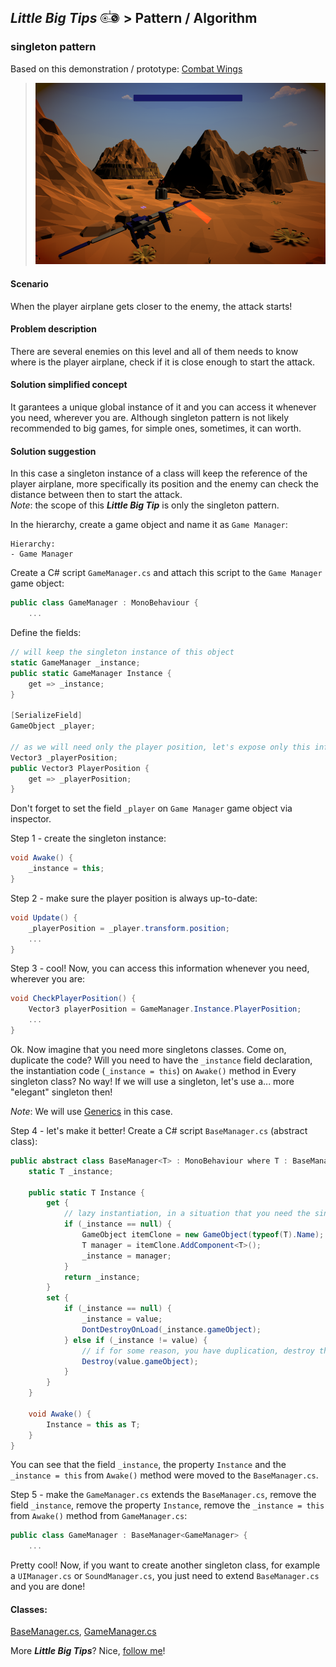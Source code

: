 ## _**Little Big Tips**_ ![Joystick](https://raw.githubusercontent.com/alissin/alissin.github.io/master/images/joystick.png) > Pattern / Algorithm

### singleton pattern

Based on this demonstration / prototype: [Combat Wings](https://simmer.io/@alissin/combat-wings)

> ![Combat Wings](https://raw.githubusercontent.com/alissin/alissin.github.io/master/demonstration-projects/combat-wings.png)

#### Scenario
When the player airplane gets closer to the enemy, the attack starts!

#### Problem description
There are several enemies on this level and all of them needs to know where is the player airplane, check if it is close enough to start the attack.

#### Solution simplified concept
It garantees a unique global instance of it and you can access it whenever you need, wherever you are. Although singleton pattern is not likely recommended to big games, for simple ones, sometimes, it can worth.

#### Solution suggestion
In this case a singleton instance of a class will keep the reference of the player airplane, more specifically its position and the enemy can check the distance between then to start the attack.<br/>
_Note_: the scope of this _**Little Big Tip**_ is only the singleton pattern.

In the hierarchy, create a game object and name it as `Game Manager`:

```
Hierarchy:
- Game Manager
```

Create a C# script `GameManager.cs` and attach this script to the `Game Manager` game object:

```csharp
public class GameManager : MonoBehaviour {
    ...
```

Define the fields:

```csharp
// will keep the singleton instance of this object
static GameManager _instance;
public static GameManager Instance {
    get => _instance;
}

[SerializeField]
GameObject _player;

// as we will need only the player position, let's expose only this information
Vector3 _playerPosition;
public Vector3 PlayerPosition {
    get => _playerPosition;
}
```

Don't forget to set the field `_player` on `Game Manager` game object via inspector.

Step 1 - create the singleton instance:

```csharp
void Awake() {
    _instance = this;
}
```

Step 2 - make sure the player position is always up-to-date:

```csharp
void Update() {
    _playerPosition = _player.transform.position;
    ...
}
```

Step 3 - cool! Now, you can access this information whenever you need, wherever you are:

```csharp
void CheckPlayerPosition() {
    Vector3 playerPosition = GameManager.Instance.PlayerPosition;
    ...
}
```

Ok. Now imagine that you need more singletons classes. Come on, duplicate the code? Will you need to have the `_instance` field declaration, the instantiation code (`_instance = this`) on `Awake()` method in Every singleton class? No way! If we will use a singleton, let's use a... more "elegant" singleton then!

_Note_: We will use [Generics](https://en.wikipedia.org/wiki/Generic_programming) in this case.

Step 4 - let's make it better! Create a C# script `BaseManager.cs` (abstract class):

```csharp
public abstract class BaseManager<T> : MonoBehaviour where T : BaseManager<T> {
    static T _instance;

    public static T Instance {
        get {
            // lazy instantiation, in a situation that you need the singleton in runtime but it was not yet instantiated
            if (_instance == null) {
                GameObject itemClone = new GameObject(typeof(T).Name);
                T manager = itemClone.AddComponent<T>();
                _instance = manager;
            }
            return _instance;
        }
        set {
            if (_instance == null) {
                _instance = value;
                DontDestroyOnLoad(_instance.gameObject);
            } else if (_instance != value) {
                // if for some reason, you have duplication, destroy the duplicated instance
                Destroy(value.gameObject);
            }
        }
    }

    void Awake() {
        Instance = this as T;
    }
}
```

You can see that the field `_instance`, the property `Instance` and the `_instance = this` from `Awake()` method were moved to the `BaseManager.cs`.

Step 5 - make the `GameManager.cs` extends the `BaseManager.cs`, remove the field `_instance`, remove the property `Instance`, remove the `_instance = this` from `Awake()` method from `GameManager.cs`:

```csharp
public class GameManager : BaseManager<GameManager> {
    ...
```

Pretty cool! Now, if you want to create another singleton class, for example a `UIManager.cs` or `SoundManager.cs`, you just need to extend `BaseManager.cs` and you are done!

#### Classes:
[BaseManager.cs](./BaseManager.cs), [GameManager.cs](./GameManager.cs)

More _**Little Big Tips**_? Nice, [follow me](https://github.com/alissin/little-big-tips)!